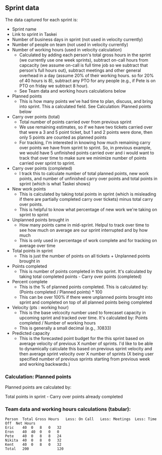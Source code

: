 ## Sprint data

The data captured for each sprint is:

- Sprint name
- Link to sprint in Taskei
- Number of business days in sprint (not used in velocity currently)
- Number of people on team (not used in velocity currently)
- Number of working hours (used in velocity calculation)
  - Calculated by adding each person's total gross hours in the sprint (we currently use one week sprints), subtract on-call hours from capcacity (we assume on-call is full time job so we subtract that person's full hours out), subtract meetings and other general overhead in a day (assume 20% of their working hours. so for 20% of 40 hours is 8), subtract any PTO for any people (e.g., if Pete is on PTO on friday we subtract 8 hour).
  - See Team data and working hours calculations below
- Planned points
  - This is how many points we've had time to plan, discuss, and bring into sprint. This a calculated field. See Calculation: Planned points below
- Carry over points (total)
  - Total number of points carried over from previous sprint
  - We use remaining estimates, so if we have two tickets carried over that were a 3 and 5 point ticket, but 1 and 2 points were done, then only 5 points are counted as planned points
  - For tracking, I'm interested in knowing how much remaining carry over points we have from sprint to sprint. So, in previous example, we would have 5 unfinished points carried over and i would want to track that over time to make sure we minimize number of points carried over sprint to sprint.
- Carry over points (completed)
  - I track this to calculate number of total planned points, new work points, and number of unfinished carry over points and total points in sprint (which is what Taskei shows)
- New work points
  - This is calculated by taking total points in sprint (which is misleading if there are partially completed carry over tickets) minus total carry over points.
  - This is helpful to know what percentage of new work we're taking on sprint to sprint
- Unplanned points brought in
  - How many points came in mid-sprint. Helpul to track over time to see how much on average are our sprint interrupted and by how much
  - This is only used in percentage of work complete and for tracking on average over time
- Total points in sprint
  - This is just the number of points on all tickets + Unplanned points brought in
- Points completed
  - This is number of points completed in this sprint. It's calculated by taking total completed points - Carry over points (completed)
- Percent complete
  - This is the % of planned points completed. This is calculated by: (Points completed / Planned points) \* 100
  - This can be over 100% if there were unplanned points brought into sprint and completed on top of all planned points being completed
- Velocity (pts : working hour)
  - This is the base velcocity number used to forecaset capacity in upcoming sprint and tracked over time. It's calculated by: Points completed / Number of working hours
  - This is generally a small decimal (e.g., .10833)
- Predicted capacity
  - This is the forecasted point budget for the this sprint based on average velocity of previous X number of sprints. I'd like to be able to dynamically calculate this based on previous sprint velocity and then average sprint velocity over X number of sprints (X being user specified number of previous sprints starting from previous week and working backwards.)

### Calculation: Planned points

Planned points are calculated by:

Total points in sprint - Carry over points already completed

### Team data and working hours calculations (tabular):

```
Person	Total Gross Hours	Less: On Call	Less: Meetings	Less: Time Off	Net Hours
Eric 	40	0	8	0	32
Eron 	40	40	0	0	0
Pete	40	0	8	8	24
Nikita	40	0	8	0	32
Kent	40	0	8	0	32
Total	200				120
```
